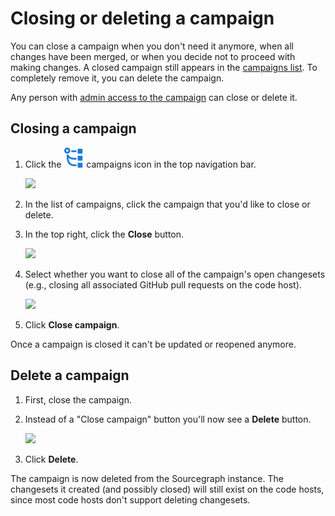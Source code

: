 # Closing or deleting a campaign

You can close a campaign when you don't need it anymore, when all changes have been merged, or when you decide not to proceed with making changes. A closed campaign still appears in the [campaigns list](viewing_batch_changes.md). To completely remove it, you can delete the campaign.

Any person with [admin access to the campaign](../explanations/permissions_in_batch_changes.md#permission-levels-for-campaigns) can close or delete it.

## Closing a campaign

1. Click the <img src="../batch_changes-icon.svg" alt="Campaigns icon" /> campaigns icon in the top navigation bar.

    <img src="https://storage.googleapis.com/sourcegraph-assets/docs/images/campaigns/campaigns_icon_in_menu.png" class="screenshot">
1. In the list of campaigns, click the campaign that you'd like to close or delete.
1. In the top right, click the **Close** button.

    <img src="https://storage.googleapis.com/sourcegraph-assets/docs/images/campaigns/closing_campaigns_close_icon.png" class="screenshot">
1. Select whether you want to close all of the campaign's open changesets (e.g., closing all associated GitHub pull requests on the code host).

    <img src="https://storage.googleapis.com/sourcegraph-assets/docs/images/campaigns/closing_campaigns_close_changesets.png" class="screenshot">
1. Click **Close campaign**.

Once a campaign is closed it can't be updated or reopened anymore.

## Delete a campaign

1. First, close the campaign.
1. Instead of a "Close campaign" button you'll now see a **Delete** button.

    <img src="https://storage.googleapis.com/sourcegraph-assets/docs/images/campaigns/closing_campaigns_deleting_campaign.png" class="screenshot">
1. Click **Delete**.

The campaign is now deleted from the Sourcegraph instance. The changesets it created (and possibly closed) will still exist on the code hosts, since most code hosts don't support deleting changesets.
